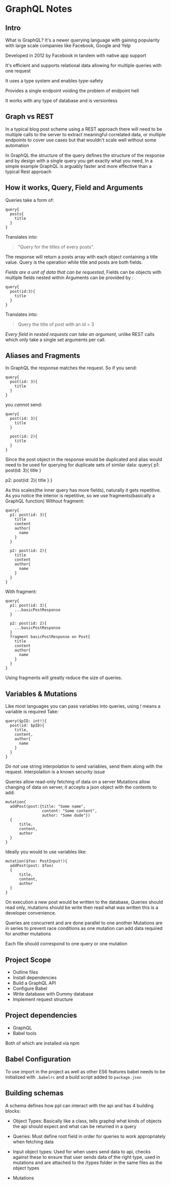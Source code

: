 #  GraphQL Notes

## Intro
What is GraphQL? It's a newer querying language with gaining popularity with  large scale companies like Facebook, Google and Yelp

Developed in 2012 by Facebook in tandem with native app support

It's efficient and supports relational data allowing for multiple queries with one request

It uses a type system and enables type-safety

Provides a single endpoint voiding the problem of endpoint hell

It works with any type of database and is versionless

## Graph vs REST
In a typical blog post scheme using a REST approach there will need to be multiple calls to the server to extract meaningful correlated data, or multiple endpoints to cover use cases but that wouldn't scale well without some automation

In GraphQL the structure of the query defines the structure of the response and by design with a single query you get exactly what you need, In a simple example GraphQL is arguably faster and more effective than a typical Rest approach

## How it works, Query, Field and Arguments
Queries take a form of:
```
query{
  posts{
    title
  }
}
```
Translates into:
 > "Query for the titles of every posts".

 The response will return a posts array with each object containing a title value. Query is the operation while title and posts are both fields.

*Fields are a unit of data that can be requested*, Fields can be objects with multiple fields nested within
Arguments can be provided by :
```
query{
  post(id:3){
    title
  }
}
```
Translates into:
> Query the title of post with an id = 3

*Every field in nested requests can take an argument*, unlike REST calls which only take a single set arguments per call.

## Aliases and Fragments
In GraphQL the response matches the request. So if you send:
```
query{
  post(id: 3){
    title
  }
}
```
you *cannot* send:
```
query{
  post(id: 3){
    title
  }

  post(id: 2){
    title
  }
}
```
Since the post object in the response would be duplicated and alias would need to be used for querying for duplicate sets of similar data:
query{
  p1: post(id: 3){
    title
  }

  p2: post(id: 2){
    title
  }
}

As this scales(the inner query has more fields), naturally it gets repetitive. As you notice the interior is repetitive, so we use fragments(basically a GraphQL function)
Without fragment:
```
query{
  p1: post(id: 3){
    title
    content
    author{
      name
    }
  }

  p2: post(id: 2){
    title
    content
    author{
      name
    }
  }
}
```
With fragment:
```
query{
  p1: post(id: 3){
    ...basicPostResponse
  }

  p2: post(id: 2){
    ...basicPostResponse
  }
  fragment basicPostResponse on Post{
    title
    content
    author{
      name
    }
  }
}
```
Using fragments will greatly reduce the size of queries.

## Variables & Mutations
Like most languages you can pass variables into queries, using *!* means a variable is required
Take:
```
query($pID: int!){
  post(id: $pID){
    title,
    content,
    author{
      name
    }
  }
}
```
*Do not* use string interpolation to send variables, send them along with the request. interpolation is a known security issue

Queries allow read-only fetching of data on a server
Mutations allow changing of data on server, it accepts a json object with the contents to add:
```
mutation{
  addPost(post:{title: "Some name",
                content: "Some content",
                author: "Some dude"})
  {
      title,
      content,
      author
  }
}
```
Ideally you would to use variables like:
```
mutation($foo: PostInput!){
  addPost(post: $foo)
  {
      title,
      content,
      author
  }
}
```
On execution a new post would be written to the database, Queries should read only, mutations should be write then read what was written this is a developer convenience.

Queries are concurrent and are done parallel to one another
Mutations are in series to prevent race conditions as one mutation can add data required for another mutations

Each file should correspond to one query or one mutation

## Project Scope
- Outline files
- Install dependencies
- Build a GraphQL API
- Configure Babel
- Write database with Dummy database
- Implement request structure

## Project dependencies
- GraphQL
- Babel tools

Both of which are installed via npm

## Babel Configuration
To use import in the project as well as other ES6 features babel needs to be initialized with `.babelrc` and a build script added to `package.json`

## Building schemas
A schema defines how ppl can interact with the api and has 4 building blocks:
- Object Types: Basically like a class, tells graphql what kinds of objects the api should expect and what can be returned in a query

- Queries: Must define root field in order for queries to work appropriately when fetching data

- Input object types: Used for when users send data to api, checks against these to ensure that user sends data of the right type, used in  mutations and are attached to the /types folder in the same files as the object types

- Mutations
